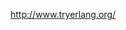 <!--
author: qingliangcn
date: 2010-08-02
title: erlang shell web版
tags: Erlang
category: Erlang
status: publish
summary: http://www.tryerlang.org/
-->

<p><a href="http://www.tryerlang.org/">http://www.tryerlang.org/</a></p>
